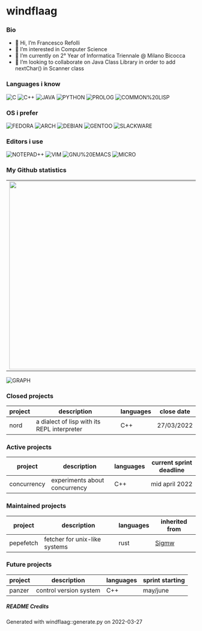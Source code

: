 # windflaag

### Bio
- 👋 Hi, I’m Francesco Refolli
- 👀 I’m interested in Computer Science
- 🌱 I’m currently on 2° Year of Informatica Triennale @ Milano Bicocca
- 💞️ I’m looking to collaborate on Java Class Library in order to add nextChar() in Scanner class

### Languages i know
![C](https://img.shields.io/badge/-C-grey.svg) ![C++](https://img.shields.io/badge/-C++-lightgrey.svg) ![JAVA](https://img.shields.io/badge/-JAVA-red.svg) ![PYTHON](https://img.shields.io/badge/-PYTHON-grey.svg) ![PROLOG](https://img.shields.io/badge/-PROLOG-lightyellow.svg) ![COMMON%20LISP](https://img.shields.io/badge/-COMMON%20LISP-lightred.svg)

### OS i prefer
![FEDORA](https://img.shields.io/badge/-FEDORA-grey.svg) ![ARCH](https://img.shields.io/badge/-ARCH-grey.svg) ![DEBIAN](https://img.shields.io/badge/-DEBIAN-lightred.svg) ![GENTOO](https://img.shields.io/badge/-GENTOO-red.svg) ![SLACKWARE](https://img.shields.io/badge/-SLACKWARE-lightgreen.svg)

### Editors i use
![NOTEPAD++](https://img.shields.io/badge/-NOTEPAD++-lightred.svg) ![VIM](https://img.shields.io/badge/-VIM-lightgrey.svg) ![GNU%20EMACS](https://img.shields.io/badge/-GNU%20EMACS-violet.svg) ![MICRO](https://img.shields.io/badge/-MICRO-lightred.svg)

### My Github statistics

<center>
<table>
    <tr>
        <td><img width="500px" align="left" src="https://github-readme-stats.vercel.app/api?username=windflaag&show_icons=true&theme=tokyonight" /></td>
        <td><img width="450px" align="left" src="https://github-readme-stats.vercel.app/api/top-langs/?username=windflaag&layout=compact&langs_count=12&theme=tokyonight"/></td>
    </tr>
    </table>
</center>

<p align="center">

![GRAPH](https://activity-graph.herokuapp.com/graph?username=windflaag&hide_border=true&theme=redical)

</p>
        
### Closed projects
|project | description | languages | close date|
|------- | ----------- | --------- | ----------|
|nord | a dialect of lisp with its REPL interpreter | C++ | 27/03/2022|

### Active projects
|project | description | languages | current sprint deadline|
|------- | ----------- | --------- | -----------------------|
|concurrency | experiments about concurrency | C++ | mid april 2022|

### Maintained projects
|project | description | languages | inherited from|
|------- | ----------- | --------- | --------------|
|pepefetch | fetcher for unix-like systems | rust | [Sigmw](https://github.com/Sigmw)|

### Future projects
|project | description | languages | sprint starting|
|------- | ----------- | --------- | ---------------|
|panzer | control version system | C++ | may/june|

##### README Credits
Generated with windflaag::generate.py on 2022-03-27
